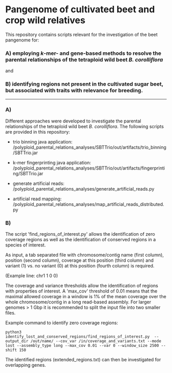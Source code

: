 # Pangenome of cultivated beet and crop wild relatives

This repository contains scripts relevant for the investigation of the beet pangenome for:

### A) employing *k*-mer- and gene-based methods to resolve the parental relationships of the tetraploid wild beet *B. corolliflora*

and

### B) identifying regions not present in the cultivated sugar beet, but associated with traits with relevance for breeding.


------------------------------------

### A)

Different approaches were developed to investigate the parental relationships of the tetraploid wild beet *B. corolliflora*. The following scripts are provided in this repository:

- trio binning java application:
/polyploid_parental_relations_analyses/SBTTrio/out/artifacts/trio_binning/SBTTrio.jar

- k-mer fingerprinting java application:
/polyploid_parental_relations_analyses/SBTTrio/out/artifacts/fingerprinting/SBTTrio.jar

- generate artificial reads:
/polyploid_parental_relations_analyses/generate_artificial_reads.py

- artificial read mapping:
/polyploid_parental_relations_analyses/map_artificial_reads_distributed.py


### B) 

The script 'find_regions_of_interest.py' allows the identification of zero coverage regions as well as the identification of conserved regions in a species of interest.

As input, a tab separated file with chromosome/contig name (first column), position (second column), coverage at this position (third column) and variant (1) vs. no variant (0) at this position (fourth column) is required.

(Example line: chr1   1   0   0)


The coverage and variance thresholds allow the identification of regions with properties of interest. A 'max_cov' threshold of 0.01 means that the maximal allowed coverage in a window is 1% of the mean coverage over the whole chromosome/contig in a long read-based assembly.
For larger genomes > 1 Gbp it is recommended to split the input file into two smaller files.


Example command to identify zero coverage regions:
~~~
python3 identify_lost_and_conserved_regions/find_regions_of_interest.py  --output_dir /out/name/ --cov_var /in/coverage_and_variants.txt --mode lost --assembly_type long --max_cov 0.01 --var 0 --window_size 2500 --shift 150
~~~

The identified regions (extended_regions.txt) can then be investigated for overlapping genes.

